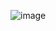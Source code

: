  ![image](https://github.com/BigBigOcean/FengHeCards/blob/master/%E6%B5%B7%E6%8A%A5%E5%9B%BE%E7%89%87/%E5%B0%B1%E8%BF%99%E4%B8%80%E5%88%BB%EF%BC%8C%E6%88%91%E4%B9%9F%E6%83%B3%E7%AB%99%E5%9C%A8%E8%88%9E%E5%8F%B0%E4%B8%AD%E5%A4%AE.jpg)
